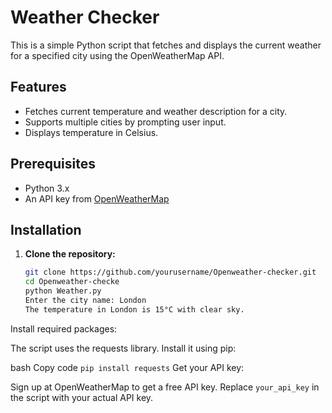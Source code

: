 # Weather Checker

This is a simple Python script that fetches and displays the current weather for a specified city using the OpenWeatherMap API.

## Features

- Fetches current temperature and weather description for a city.
- Supports multiple cities by prompting user input.
- Displays temperature in Celsius.

## Prerequisites

- Python 3.x
- An API key from [OpenWeatherMap](https://openweathermap.org/api)

## Installation

1. **Clone the repository:**

   ```bash
   git clone https://github.com/yourusername/Openweather-checker.git
   cd Openweather-checke
   python Weather.py
   Enter the city name: London
   The temperature in London is 15°C with clear sky.

   ```
Install required packages:

The script uses the requests library. Install it using pip:

bash
Copy code
```pip install requests```
Get your API key:

Sign up at OpenWeatherMap to get a free API key.
Replace ``your_api_key`` in the script with your actual API key.
